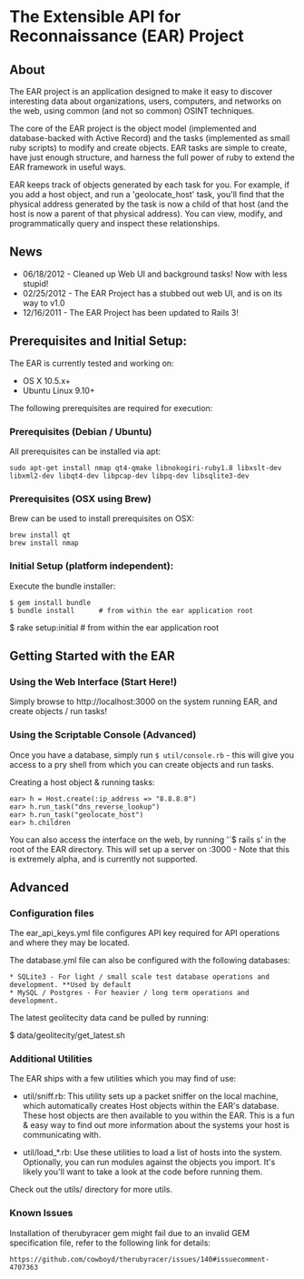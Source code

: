 # The Extensible API for Reconnaissance (EAR) Project

## About

The EAR project is an application designed to make it easy to discover interesting data about organizations, users, computers, and networks on the web, using common (and not so common) OSINT techniques. 

The core of the EAR project is the object model (implemented and database-backed with Active Record) and the tasks (implemented as small ruby scripts) to modify and create objects. EAR tasks are simple to create, have just enough structure, and harness the full power of ruby to extend the EAR framework in useful ways.

EAR keeps track of objects generated by each task for you. For example, if you add a host object, and run a 'geolocate_host' task, you'll find that the physical address generated by the task is now a child of that host (and the host is now a parent of that physical address). You can view, modify, and programmatically query and inspect these relationships.

## News

* 06/18/2012 - Cleaned up Web UI and background tasks! Now with less stupid!
* 02/25/2012 - The EAR Project has a stubbed out web UI, and is on its way to v1.0
* 12/16/2011 - The EAR Project has been updated to Rails 3!

## Prerequisites and Initial Setup:

The EAR is currently tested and working on:

* OS X 10.5.x+
* Ubuntu Linux 9.10+

The following prerequisites are required for execution: 

### Prerequisites (Debian / Ubuntu) 

All prerequisites can be installed via apt:

	sudo apt-get install nmap qt4-qmake libnokogiri-ruby1.8 libxslt-dev libxml2-dev libqt4-dev libpcap-dev libpq-dev libsqlite3-dev 

### Prerequisites (OSX using Brew)

Brew can be used to install prerequisites on OSX:

	brew install qt
	brew install nmap

### Initial Setup (platform independent): 

Execute the bundle installer: 

	$ gem install bundle 
	$ bundle install      # from within the ear application root
  $ rake setup:initial  # from within the ear application root

## Getting Started with the EAR

### Using the Web Interface (Start Here!)

Simply browse to http://localhost:3000 on the system running EAR, and create objects / run tasks!

### Using the Scriptable Console (Advanced)
Once you have a database, simply run `$ util/console.rb` - this will give you access to a pry shell from which you can create objects and run tasks. 

Creating a host object & running tasks: 

    ear> h = Host.create(:ip_address => "8.8.8.8")
    ear> h.run_task("dns_reverse_lookup")
    ear> h.run_task("geolocate_host")
    ear> h.children

You can also access the interface on the web, by running '`$ rails s' in the root of the EAR directory. This will set up a server on :3000 - Note that this is extremely alpha, and is currently not supported. 

## Advanced

### Configuration files

The ear_api_keys.yml file configures API key required for API operations and where they may be located. 

The database.yml file can also be configured with the following databases:

	* SQLite3 - For light / small scale test database operations and development. **Used by default
	* MySQL / Postgres - For heavier / long term operations and development.
    
The latest geolitecity data cand be pulled by running: 

  $ data/geolitecity/get_latest.sh 

### Additional Utilities

The EAR ships with a few utilities which you may find of use:

 - util/sniff.rb: This utility sets up a packet sniffer on the local machine, which automatically creates Host objects within the EAR's database. These host objects are then available to you within the EAR. This is a fun & easy way to find out more information about the systems your host is communicating with.

 - util/load_*.rb: Use these utilities to load a list of hosts into the system. Optionally, you can run modules against the objects you import. It's likely you'll want to take a look at the code before running them. 

Check out the utils/ directory for more utils.

### Known Issues

Installation of therubyracer gem might fail due to an invalid GEM specification file, refer to the following link for details: 

	https://github.com/cowboyd/therubyracer/issues/140#issuecomment-4707363

